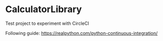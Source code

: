 # CalculatorLibrary

Test project to experiment with CircleCI

Following guide:
https://realpython.com/python-continuous-integration/
